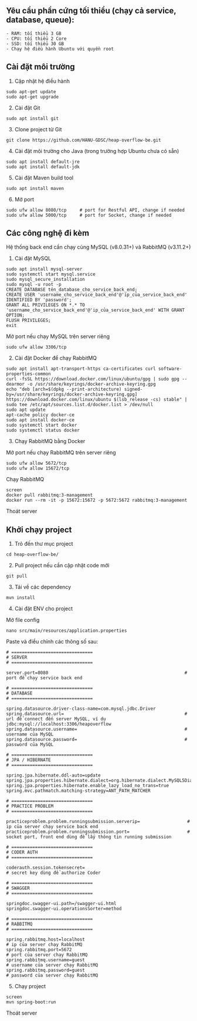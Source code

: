 ## Yêu cầu phần cứng tối thiểu (chạy cả service, database, queue):
```
- RAM: tối thiểu 3 GB
- CPU: tối thiểu 2 Core
- SSD: tối thiểu 30 GB
- Chạy hệ điều hành Ubuntu với quyền root
```


## Cài đặt môi trường

1. Cập nhật hệ điều hành

```
sudo apt-get update
sudo apt-get upgrade
```

2. Cài đặt Git

```
sudo apt install git
```

3. Clone project từ Git

```
git clone https://github.com/HANU-GDSC/heap-overflow-be.git
```

4. Cài đặt môi trường cho Java (trong trường hợp Ubuntu chưa có sẵn)

```
sudo apt install default-jre
sudo apt install default-jdk
```

5. Cài đặt Maven build tool

```
sudo apt install maven
```

6. Mở port

```
sudo ufw allow 8080/tcp     # port for Restful API, change if needed
sudo ufw allow 5000/tcp     # port for Socket, change if needed
```


## Các công nghệ đi kèm

Hệ thống back end cần chạy cùng MySQL (v8.0.31+) và RabbitMQ (v3.11.2+)

1. Cài đặt MySQL

```
sudo apt install mysql-server
sudo systemctl start mysql.service
sudo mysql_secure_installation
sudo mysql -u root -p
CREATE DATABASE tên_database_cho_service_back_end;
CREATE USER 'username_cho_service_back_end'@'ip_của_service_back_end' IDENTIFIED BY 'password';
GRANT ALL PRIVILEGES ON *.* TO 'username_cho_service_back_end'@'ip_của_service_back_end' WITH GRANT OPTION;
FLUSH PRIVILEGES;
exit
```

Mở port nếu chạy MySQL trên server riêng

```
sudo ufw allow 3306/tcp
```

2. Cài đặt Docker để chạy RabbitMQ

```
sudo apt install apt-transport-https ca-certificates curl software-properties-common
curl -fsSL https://download.docker.com/linux/ubuntu/gpg | sudo gpg --dearmor -o /usr/share/keyrings/docker-archive-keyring.gpg
echo "deb [arch=$(dpkg --print-architecture) signed-by=/usr/share/keyrings/docker-archive-keyring.gpg] https://download.docker.com/linux/ubuntu $(lsb_release -cs) stable" | sudo tee /etc/apt/sources.list.d/docker.list > /dev/null
sudo apt update
apt-cache policy docker-ce
sudo apt install docker-ce
sudo systemctl start docker
sudo systemctl status docker
```

3. Chạy RabbitMQ bằng Docker

Mở port nếu chạy RabbitMQ trên server riêng

```
sudo ufw allow 5672/tcp
sudo ufw allow 15672/tcp
```

Chạy RabbitMQ

```
screen
docker pull rabbitmq:3-management
docker run --rm -it -p 15672:15672 -p 5672:5672 rabbitmq:3-management
```

Thoát server

## Khởi chạy project

1. Trỏ đến thư mục project

```
cd heap-overflow-be/
```

2. Pull project nếu cần cập nhật code mới

```
git pull
```

3. Tải về các dependency

```
mvn install
```

4. Cài đặt ENV cho project

Mở file config

```
nano src/main/resources/application.properties 
```

Paste và điều chỉnh các thông số sau:

```
# ===============================
# SERVER
# ===============================

server.port=8080                                                    # port để chạy service back end

# ===============================
# DATABASE
# ===============================

spring.datasource.driver-class-name=com.mysql.jdbc.Driver
spring.datasource.url=                                              # url để connect đến server MySQL, ví dụ jdbc:mysql://localhost:3306/heapoverflow
spring.datasource.username=                                         # username của MySQL
spring.datasource.password=                                         # password của MySQL

# ===============================
# JPA / HIBERNATE
# ===============================

spring.jpa.hibernate.ddl-auto=update
spring.jpa.properties.hibernate.dialect=org.hibernate.dialect.MySQL5Dialect
spring.jpa.properties.hibernate.enable_lazy_load_no_trans=true
spring.mvc.pathmatch.matching-strategy=ANT_PATH_MATCHER

# ===============================
# PRACTICE PROBLEM
# ===============================

practiceproblem.problem.runningsubmission.serverip=                  # ip của server chạy service back end
practiceproblem.problem.runningsubmission.port=                      # socket port, front end dùng để lấy thông tin running submission

# ===============================
# CODER AUTH
# ===============================

coderauth.session.tokensecret=                                        # secret key dùng để authorize Coder

# ===============================
# SWAGGER
# ===============================

springdoc.swagger-ui.path=/swagger-ui.html                              
springdoc.swagger-ui.operationsSorter=method

# ===============================
# RABBITMQ
# ===============================

spring.rabbitmq.host=localhost                                        # ip của server chạy RabbitMQ
spring.rabbitmq.port=5672                                             # port của server chạy RabbitMQ
spring.rabbitmq.username=guest                                        # username của server chạy RabbitMQ
spring.rabbitmq.password=guest                                        # password của server chạy RabbitMQ
```

5. Chạy project

```
screen
mvn spring-boot:run
```

Thoát server
